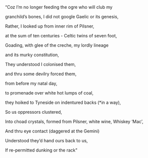 “Coz I’m no longer feeding the ogre who will club my

granchild’s bones, I did not google Gaelic or its genesis,



Rather, I looked up from inner rim of Pilsner,

at the sum of ten centuries - Celtic twins of seven foot,

Goading, with glee of the creche, my lordly lineage

and its murky constitution,



They understood I colonised them,

and thru some devilry forced them,

from before my natal day,

to promenade over white hot lumps of coal,

they hoiked to Tyneside on indentured backs (*in a way),



So us oppressors clustered,

Into choad crystals, formed from Pilsner, white wine, Whiskey ‘Mac’,

And thru eye contact (daggered at the Gemini)

Understood they’d hand ours back to us,

If re-permitted dunking or the rack"